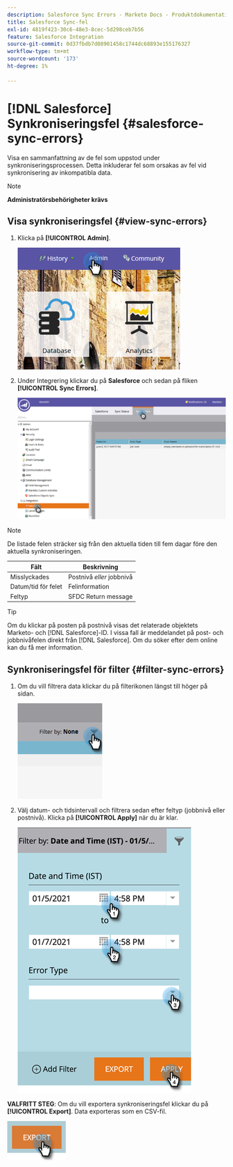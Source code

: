 ```yaml
---
description: Salesforce Sync Errors - Marketo Docs - Produktdokumentation
title: Salesforce Sync-fel
exl-id: 4819f423-30c6-48e3-8cec-5d298ceb7b56
feature: Salesforce Integration
source-git-commit: 0d37fbdb7d08901458c1744dc68893e155176327
workflow-type: tm+mt
source-wordcount: '173'
ht-degree: 1%

---
```


# [!DNL Salesforce] Synkroniseringsfel {#salesforce-sync-errors}

Visa en sammanfattning av de fel som uppstod under synkroniseringsprocessen. Detta inkluderar fel som orsakas av fel vid synkronisering av inkompatibla data.

>[!NOTE]
>
>**Administratörsbehörigheter krävs**

## Visa synkroniseringsfel {#view-sync-errors}

1. Klicka på **[!UICONTROL Admin]**.

   ![](assets/salesforce-sync-errors-1.png)

1. Under Integrering klickar du på **Salesforce** och sedan på fliken **[!UICONTROL Sync Errors]**.

   ![](assets/salesforce-sync-errors-2.png)

>[!NOTE]
>
>De listade felen sträcker sig från den aktuella tiden till fem dagar före den aktuella synkroniseringen.

| Fält | Beskrivning |
|---|---|
| Misslyckades | Postnivå _eller_ jobbnivå |
| Datum/tid för felet | Felinformation |
| Feltyp | SFDC Return message |

>[!TIP]
>
>Om du klickar på posten på postnivå visas det relaterade objektets Marketo- och [!DNL Salesforce]-ID. I vissa fall är meddelandet på post- och jobbnivåfelen direkt från [!DNL Salesforce]. Om du söker efter dem online kan du få mer information.

## Synkroniseringsfel för filter {#filter-sync-errors}

1. Om du vill filtrera data klickar du på filterikonen längst till höger på sidan.

   ![](assets/salesforce-sync-errors-3.png)

1. Välj datum- och tidsintervall och filtrera sedan efter feltyp (jobbnivå eller postnivå). Klicka på **[!UICONTROL Apply]** när du är klar.

   ![](assets/salesforce-sync-errors-4.png)

**VALFRITT STEG**: Om du vill exportera synkroniseringsfel klickar du på **[!UICONTROL Export]**. Data exporteras som en CSV-fil.

![](assets/salesforce-sync-errors-5.png)
